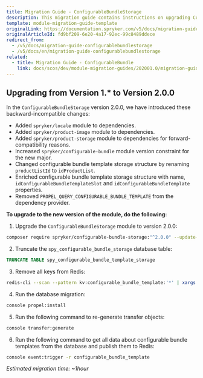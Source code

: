 ```yaml
---
title: Migration Guide - ConfigurableBundleStorage
description: This migration guide contains instructions on upgrading ConfigurableBundleStorage to the newer major version.
template: module-migration-guide-template
originalLink: https://documentation.spryker.com/v5/docs/migration-guide-configurablebundlestorage
originalArticleId: fd9bf209-6e20-4a17-92ec-99c8489ddece
redirect_from:
  - /v5/docs/migration-guide-configurablebundlestorage
  - /v5/docs/en/migration-guide-configurablebundlestorage
related:
  - title: Migration Guide - ConfigurableBundle
    link: docs/scos/dev/module-migration-guides/202001.0/migration-guide-configurablebundle.html
---
```


## Upgrading from Version 1.* to Version 2.0.0

In the `ConfigurableBundleStorage` version 2.0.0, we have introduced these backward-incompatible changes: 

* Added `spryker/locale` module to dependencies.
* Added `spryker/product-image` module to dependencies.
* Added `spryker/product-storage` module to dependencies for forward-compatibility reasons.
* Increased `spryker/configurable-bundle` module version constraint for the new major.
* Changed configurable bundle template storage structure by renaming `productListId` to `idProductList`.
* Enriched configurable bundle template storage structure with name, `idConfigurableBundleTemplateSlot` and `idConfigurableBundleTemplate` properties.
* Removed `PROPEL_QUERY_CONFIGURABLE_BUNDLE_TEMPLATE` from the dependency provider.

**To upgrade to the new version of the module, do the following:**

1. Upgrade the `ConfigurableBundleStorage` module to version 2.0.0:
```bash
composer require spryker/configurable-bundle-storage:"^2.0.0" --update-with-dependencies
```
2. Truncate the `spy_configurable_bundle_storage` database table:
```sql
TRUNCATE TABLE spy_configurable_bundle_template_storage
```
3. Remove all keys from Redis:
```bash
redis-cli --scan --pattern kv:configurable_bundle_template:'*' | xargs redis-cli unlink
```
4. Run the database migration:
```bash
console propel:install
```
5. Run the following command to re-generate transfer objects:
```bash
console transfer:generate
```
6. Run the following command to get all data about configurable bundle templates from the database and publish them to Redis:
```bash
console event:trigger -r configurable_bundle_template
```

*Estimated migration time: ~1hour*
